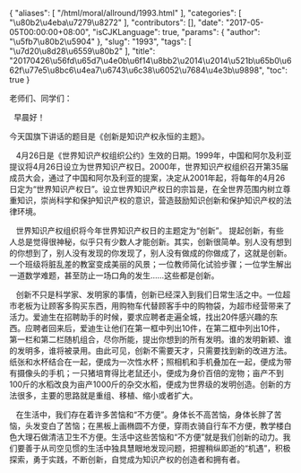 {
    "aliases": [
        "/html/moral/allround/1993.html"
    ],
    "categories": [
        "\u80b2\u4eba\u7279\u8272"
    ],
    "contributors": [],
    "date": "2017-05-05T00:00:00+08:00",
    "isCJKLanguage": true,
    "params": {
        "author": "\u5fb7\u80b2\u5904"
    },
    "slug": "1993",
    "tags": [
        "\u7d20\u8d28\u6559\u80b2"
    ],
    "title": "20170426\u56fd\u65d7\u4e0b\u6f14\u8bb2\u2014\u2014\u521b\u65b0\u662f\u77e5\u8bc6\u4ea7\u6743\u6c38\u6052\u7684\u4e3b\u9898",
    "toc": true
}




  





老师们、同学们：




  早晨好！  

今天国旗下讲话的题目是《创新是知识产权永恒的主题》。  

   4月26日是《世界知识产权组织公约》生效的日期。1999年，中国和阿尔及利亚提议将4月26日设立为世界知识产权日。2000年，世界知识产权组织召开第35届成员大会，通过了中国和阿尔及利亚的提案，决定从2001年起，将每年的4月26日定为“世界知识产权日”。设立世界知识产权日的宗旨是，在全世界范围内树立尊重知识，崇尚科学和保护知识产权的意识，营造鼓励知识创新和保护知识产权的法律环境。  

   世界知识产权组织将今年世界知识产权日的主题定为“创新”。 提起创新，有些人总是觉得很神秘，似乎只有少数人才能创新。其实，创新很简单。别人没有想到的你想到了，别人没有发现的你发现了，别人没有做成的你做成了，这就是创新。一个班级将脏乱差的教室变成美丽的风景；一位教师简化试验步骤；一位学生解出一道数学难题，甚至防止一场口角的发生……这些都是创新。  

   创新不只是科学家、发明家的事情，创新已经深入到我们日常生活之中。一位超市老板为让顾客多购买东西，用购物车代替顾客手中的购物袋，为超市经营带来了活力。爱迪生在招聘助手的时候，要求应聘者走遍全城，找出20件感兴趣的东西。应聘者回来后，爱迪生让他们在第一框中列出10件，在第二框中列出10件，第一栏和第二栏随机组合，尽你所能，提出你想到的所有发明。谁的发明新颖、谁的发明多，谁将被录用。由此可见，创新不需要天才，只需要找到新的改进方法。纸张和水杯结合在一起，便成为一次性水杯；照相机和手机叠加在一起，便成为带有摄像头的手机；一只猪培育得比老鼠还小，便成为身价百倍的宠物；亩产不到100斤的水稻改良为亩产1000斤的杂交水稻，便成为世界级的发明创造。创新的方法很多，主要的思路就是重组、移植、缩小或者扩大。  

   在生活中，我们存在着许多苦恼和“不方便”。身体长不高苦恼，身体长胖了苦恼，头发变白了苦恼；在黑板上画椭圆不方便，穿雨衣骑自行车不方便，教学楼白色大理石做清洁卫生不方便。生活中这些苦恼和“不方便”就是我们创新的动力。我们要善于从司空见惯的生活中独具慧眼地发现问题，把握稍纵即逝的“机遇”，积极探索，勇于实践，不断创新，自觉成为知识产权的创造者和拥有者。



